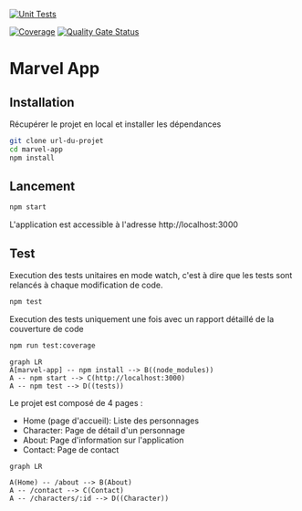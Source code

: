 
[![Unit Tests](https://github.com/alex1dregirard/marvel-app-2023/actions/workflows/unit-tests.yml/badge.svg)](https://github.com/alex1dregirard/marvel-app-2023/actions/workflows/unit-tests.yml)

[![Coverage](https://sonarcloud.io/api/project_badges/measure?project=alex1dregirard_marvel-app-2023&metric=coverage)](https://sonarcloud.io/summary/new_code?id=alex1dregirard_marvel-app-2023)
[![Quality Gate Status](https://sonarcloud.io/api/project_badges/measure?project=alex1dregirard_marvel-app-2023&metric=alert_status)](https://sonarcloud.io/summary/new_code?id=alex1dregirard_marvel-app-2023)

# Marvel App

## Installation

Récupérer le projet en local et installer les dépendances

```bash
git clone url-du-projet
cd marvel-app
npm install
```

## Lancement

```bash
npm start
```

L'application est accessible à l'adresse http://localhost:3000

## Test

Execution des tests unitaires en mode watch, c'est à dire que les tests sont relancés à chaque modification de code.

```bash
npm test
```

Execution des tests uniquement une fois avec un rapport détaillé de la couverture de code

```bash
npm run test:coverage
```

```mermaid
graph LR
A[marvel-app] -- npm install --> B((node_modules))
A -- npm start --> C(http://localhost:3000)
A -- npm test --> D((tests))
```

Le projet est composé de 4 pages :

- Home (page d'accueil): Liste des personnages
- Character: Page de détail d'un personnage
- About: Page d'information sur l'application
- Contact: Page de contact

``` mermaid
graph LR

A(Home) -- /about --> B(About)
A -- /contact --> C(Contact)
A -- /characters/:id --> D((Character))
```
